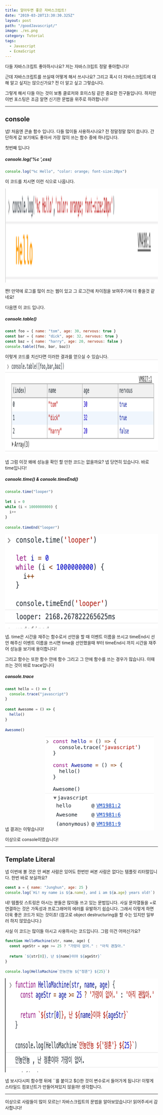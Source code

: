 ```yaml
---
title: 알아두면 좋은 자바스크립트!
date: "2019-03-28T13:30:30.325Z"
layout: post
path: "/goodJavascript/"
image: ./es.png
category: Tutorial
tags:
  - Javascript
  - EcmaScript
---
```


다들 자바스크립트 좋아하시나요? 저는 자바스크립트 정말 좋아합니다!

근데 자바스크립트를 쓰실때 어떻게 해서 쓰시나요? 그리고 혹시 더 자바스크립트에 대해 알고 싶지는 않으신가요? 전 더 알고 싶고 그렇습니다.

그렇게 해서 다들 아는 것이 보통 클로저와 호이스팅 같은 중요한 친구들입니다. 하지만 이번 포스팅은 조금 알면 신기한 문법을 위주로 하려합니다!

<!--more-->

---

## console

넵! 처음엔 콘솔 함수 입니다. 다들 많이들 사용하시나요? 전 정말정말 많이 씁니다. 간단하게 값 보기에도 좋아서 가장 많이 쓰는 함수 중에 하나입니다.

첫번째 입니다

##### console.log('%c ',css)

```javascript
console.log("%c Hello", "color: orange; font-size:20px")
```

이 코드를 치시면 이런 식으로 나옵니다.

<img style="height: 310px;" src="./colorlog.png" alt="color log">

짠! 만약에 로그를 많이 쓰는 웹이 있고 그 로그간에 차이점을 보여주기에 더 좋을것 같네요!

다음엔 이 코드 입니다.

##### console.table()

```javascript
const foo = { name: "tom", age: 30, nervous: true }
const bar = { name: "dick", age: 32, nervous: true }
const baz = { name: "harry", age: 20, nervous: false }
console.table([foo, bar, baz])
```

이렇게 코드를 치신다면 이러한 결과를 얻으실 수 있습니다.
<img style="height: 310px;" src="./tablelog.png" alt="table log">

넵 그럼 이것 왜에 성능을 확인 할 만한 코드는 없을까요? 넵 당연히 있습니다. 바로 time입니다!

##### console.time() & console.timeEnd()

```javascript
console.time("looper")

let i = 0
while (i < 1000000000) {
  i++
}

console.timeEnd("looper")
```

<img style="height: 310px;" src="./looper.png" alt="looper">

넵. time은 시간을 재주는 함수로서 선언을 할 때 이벤트 이름을 쓰시고 timeEnd시 선언 해주신 이벤트 이름을 쓰시면 time을 선언했을때 부터 timeEnd시 까지 시간을 재주어 성능을 보기에 용이합니다!

그리고 함수는 또한 함수 안에 함수 그리고 그 안에 함수를 쓰는 경우가 많습니다. 이때 쓰는 것이 바로 trace입니다

##### console.trace

```javascript
const hello = () => {
  console.trace("javascript")
}

const Awesome = () => {
  hello()
}

Awesome()
```

넵 결과는 이렇습니다!
<img style="height: 310px;" src="./trace.png" alt="trace">

이상으로 console이였습니다!

---

## Template Literal

넵 이번에 볼 것은 안 써본 사람은 있어도 한번만 써본 사람은 없다는 템플릿 리터럴입니다. 한번 바로 보실까요?

```javascript
const a = { name: "Junghun", age: 25 }
console.log(`Hi! my name is ${a.name}, and i am ${a.age} years old!`)
```

네! 템플릿 스트링은 아시는 분들은 많이들 쓰고 있는 문법입니다. 사실 문자열들을 +로 연결하는 것은 가독성과 프로그래머의 에러를 유발하기 쉽습니다. 그래서 이렇게 하면 더욱 좋은 코드가 되는 것이죠! (참고로 object destructuring을 할 수는 있지만 일부러 하지 않았습니다.)

사실 이 코드는 많이들 아시고 사용하시는 코드입니다. 그럼 이건 어떠신가요?

```javascript
function HelloMachine(str, name, age) {
  const ageStr = age >= 25 ? "가망이 없어." : "아직 괜찮아."

  return `${str[0]}, 난 ${name}이야 ${ageStr}`
}

console.log(HelloMachine`안뇽안뇽 ${"정훈"} ${25}`)
```

<img style="height: 310px;" src="./template2.png" alt="template2">

넵 보시다시피 함수명 뒤에 ``를 붙이고 \${}한 것이 변수로서 들어가게 됩니다! 이렇게 스타일드 컴포넌트가 만들어져있지 않을까! 생각합니다.

---

이상으로 사람들이 많이 모르는! 자바스크립트의 문법을 알아보았습니다! 읽어주셔서 감사합니다!
